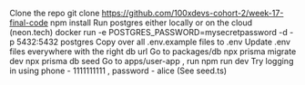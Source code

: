Clone the repo
git clone https://github.com/100xdevs-cohort-2/week-17-final-code
npm install
Run postgres either locally or on the cloud (neon.tech)
docker run  -e POSTGRES_PASSWORD=mysecretpassword -d -p 5432:5432 postgres
Copy over all .env.example files to .env
Update .env files everywhere with the right db url
Go to packages/db
npx prisma migrate dev
npx prisma db seed
Go to apps/user-app , run npm run dev
Try logging in using phone - 1111111111 , password - alice (See seed.ts)

